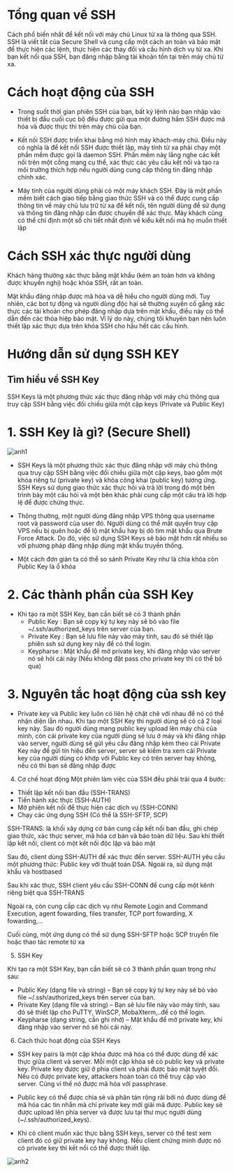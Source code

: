 # Tổng quan về SSH

Cách phổ biến nhất để kết nối với máy chủ Linux từ xa là thông qua SSH. SSH là viết tắt của Secure Shell và cung cấp một cách an toàn và bảo mật để thực hiện các lệnh, thực hiện các thay đổi và cấu hình dịch vụ từ xa. Khi bạn kết nối qua SSH, bạn đăng nhập bằng tài khoản tồn tại trên máy chủ từ xa.

# Cách hoạt động của SSH

- Trong suốt thời gian phiên SSH của bạn, bất kỳ lệnh nào bạn nhập vào thiết bị đầu cuối cục bộ đều được gửi qua một đường hầm SSH được mã hóa và được thực thi trên máy chủ của bạn.

- Kết nối SSH được triển khai bằng mô hình máy khách-máy chủ. Điều này có nghĩa là để kết nối SSH được thiết lập, máy tính từ xa phải chạy một phần mềm được gọi là daemon SSH. Phần mềm này lắng nghe các kết nối trên một cổng mạng cụ thể, xác thực các yêu cầu kết nối và tạo ra môi trường thích hợp nếu người dùng cung cấp thông tin đăng nhập chính xác.

- Máy tính của người dùng phải có một máy khách SSH. Đây là một phần mềm biết cách giao tiếp bằng giao thức SSH và có thể được cung cấp thông tin về máy chủ lưu trữ từ xa để kết nối, tên người dùng để sử dụng và thông tin đăng nhập cần được chuyển để xác thực. Máy khách cũng có thể chỉ định một số chi tiết nhất định về kiểu kết nối mà họ muốn thiết lập

# Cách SSH xác thực người dùng

Khách hàng thường xác thực bằng mật khẩu (kém an toàn hơn và không được khuyến nghị) hoặc khóa SSH, rất an toàn.

Mật khẩu đăng nhập được mã hóa và dễ hiểu cho người dùng mới. Tuy nhiên, các bot tự động và người dùng độc hại sẽ thường xuyên cố gắng xác thực các tài khoản cho phép đăng nhập dựa trên mật khẩu, điều này có thể dẫn đến các thỏa hiệp bảo mật. Vì lý do này, chúng tôi khuyên bạn nên luôn thiết lập xác thực dựa trên khóa SSH cho hầu hết các cấu hình.


# Hướng dẫn sử dụng SSH KEY

## Tìm hiểu về SSH Key

SSH Keys là một phương thức xác thực đăng nhập với máy chủ thông qua truy cập SSH bằng việc đối chiếu giữa một cặp keys (Private và Public Key)

# 1. SSH Key là gì? (Secure Shell)

![anh1](https://image.prntscr.com/image/8XRie4JxTiilZ8uPyCAkKA.png)

- SSH Keys là một phương thức xác thực đăng nhập với máy chủ thông qua truy cập SSH bằng việc đối chiếu giữa một cặp keys, bao gồm một khóa riêng tư (private key) và khóa công khai (public key) tương ứng. SSH Keys sử dụng giao thức xác thực hỏi và trả lời trong đó một bên trình bày một câu hỏi và một bên khác phải cung cấp một câu trả lời hợp lệ để được chứng thực.

- Thông thường, một người dùng đăng nhập VPS thông qua username root và password của user đó. Người dùng có thể mất quyền truy cập VPS nếu bị quên hoặc để lộ mật khẩu hay bị dò tìm mật khẩu qua Brute Force Attack. Do đó, việc sử dụng SSH Keys sẽ bảo mật hơn rất nhiều so với phương pháp đăng nhập dùng mật khẩu truyền thống.

- Một cách đơn giản ta có thể so sánh Private Key như là chìa khóa còn Public Key là ổ khóa

# 2. Các thành phần của SSH Key

- Khi tạo ra một SSH Key, bạn cần biết sẽ có 3 thành phần
   - Public Key : Bạn sẽ copy ký tự key này sẽ bỏ vào file ~/.ssh/authorized_keys trên server của bạn.
   - Private Key : Bạn sẽ lưu file này vào máy tính, sau đó sẽ thiết lập phiên ssh sử dụng key này để có thể login.
   - Keypharse : Mật khẩu để mở private key, khi đăng nhập vào server nó sẽ hỏi cái này (Nếu không đặt pass cho private key thì có thể bỏ qua)

# 3. Nguyên tắc hoạt động của ssh key

- Private key và Public key luôn có liên hệ chặt chẽ với nhau để nó có thể nhận diện lẫn nhau. Khi tạo một SSH Key thì người dùng sẽ có cả 2 loại key này. Sau đó người dùng mang public key upload lên máy chủ của mình, còn cái private key của người dùng sẽ lưu ở máy và khi đăng nhập vào server, người dùng sẽ gửi yêu cầu đăng nhập kèm theo cái Private Key này để gửi tín hiệu đến server, server sẽ kiểm tra xem cái Private key của người dùng có khớp với Public key có trên server hay không, nếu có thì bạn sẽ đăng nhập được

4. Cơ chế hoạt động
Một phiên làm việc của SSH đều phải trải qua 4 bước:

- Thiết lập kết nối ban đầu (SSH-TRANS)
- Tiến hành xác thực (SSH-AUTH)
- Mở phiên kết nối để thực hiện các dịch vụ (SSH-CONN)
- Chạy các ứng dụng SSH (Có thể là SSH-SFTP, SCP)

SSH-TRANS: là khối xây dựng cơ bản cung cấp kết nối ban đầu, ghi chép giao thức, xác thực server, mã hóa cơ bản và bảo toàn dữ liệu. Sau khi thiết lập kết nối, client có một kết nối độc lập và bảo mật

Sau đó, client dùng SSH-AUTH để xác thực đến server. SSH-AUTH yêu cầu một phương thức: Public key với thuật toán DSA. Ngoài ra, sử dụng mật khẩu và hostbased

Sau khi xác thực, SSH client yêu cầu SSH-CONN để cung cấp một kênh riêng biệt qua SSH-TRANS

Ngoài ra, còn cung cấp các dịch vụ như Remote Login and Command Execution, agent fowarding, files transfer, TCP port fowarding, X fowarding,...

Cuối cùng, một ứng dụng có thể sử dụng SSH-SFTP hoặc SCP truyền file hoặc thao tác remote từ xa

5. SSH Key

Khi tạo ra một SSH Key, bạn cần biết sẽ có 3 thành phần quan trọng như sau:

- Public Key (dạng file và string) – Bạn sẽ copy ký tự key này sẽ bỏ vào file ~/.ssh/authorized_keys trên server của bạn.
- Private Key (dạng file và string) – Bạn sẽ lưu file này vào máy tính, sau đó sẽ thiết lập cho PuTTY, WinSCP, MobaXterm,..để có thể login.
- Keypharse (dạng string, cần ghi nhớ) – Mật khẩu để mở private key, khi đăng nhập vào server nó sẽ hỏi cái này.

6. Cách thức hoạt động của SSH Keys

- SSH key pairs là một cặp khóa được mã hóa có thể được dùng để xác thực giữa client và server. Mỗi một cặp khóa sẽ có public key và private key. Private key được giữ ở phía client và phải được bảo mật tuyệt đối. Nếu có được private key, attackers hoàn toàn có thể truy cập vào server. Cũng vì thế nó được mã hóa với passphrase.

- Public key có thể được chia sẻ và phân tán rộng rãi bởi nó được dùng để mã hóa các tin nhắn mà chỉ private key mới giải mã được. Public key sẽ được upload lên phía server và được lưu tại thư mục người dùng (~/.ssh/authorized_keys).

- Khi có client muốn xác thực bằng SSH keys, server có thể test xem client đó có giữ private key hay không. Nếu client chứng minh được nó có private key thì kết nối có thể được thiết lập.

![anh2](https://image.prntscr.com/image/rbZwEK9lQL_hsZVYVNE7MA.png)


